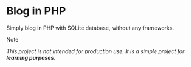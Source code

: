 # Blog in PHP

Simply blog in PHP with SQLite database, without any frameworks.

> [!NOTE] 
> *This project is not intended for production use. It is a simple project for **learning purposes***.